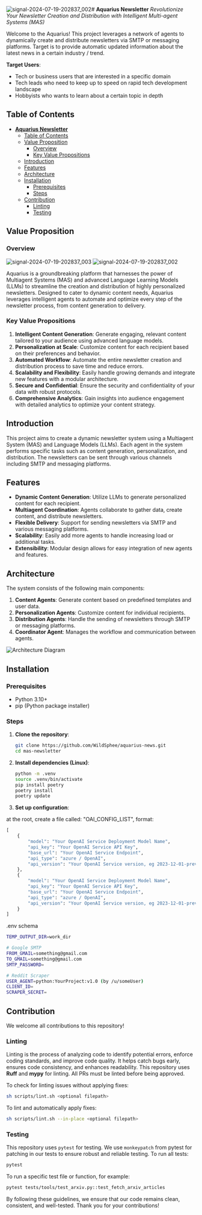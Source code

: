 ![signal-2024-07-19-202837_002](https://github.com/user-attachments/assets/7e601733-d9cd-4720-aef2-ee3dba741c5c)# **Aquarius Newsletter**
*Revolutionize Your Newsletter Creation and Distribution with Intelligent Multi-agent Systems (MAS)*

Welcome to the Aquarius! This project leverages a network of agents to dynamically create and distribute newsletters via SMTP or messaging platforms. Target is to provide automatic updated information about the latest news in a certain industry / trend.

**Target Users**:
- Tech or business users that are interested in a specific domain
- Tech leads who need to keep up to speed on rapid tech development landscape
- Hobbyists who wants to learn about a certain topic in depth

## Table of Contents
- [**Aquarius Newsletter**](#aquarius-newsletter)
  - [Table of Contents](#table-of-contents)
  - [Value Proposition](#value-proposition)
    - [Overview](#overview)
    - [Key Value Propositions](#key-value-propositions)
  - [Introduction](#introduction)
  - [Features](#features)
  - [Architecture](#architecture)
  - [Installation](#installation)
    - [Prerequisites](#prerequisites)
    - [Steps](#steps)
  - [Contribution](#contribution)
    - [Linting](#linting)
    - [Testing](#testing)

## Value Proposition
### Overview
![signal-2024-07-19-202837_003](https://github.com/user-attachments/assets/71bb266c-b5e0-4076-b702-f4fc7f3f44be)
![signal-2024-07-19-202837_002](https://github.com/user-attachments/assets/8c9aa981-b3ad-49a7-aab8-78ae7d73bbf1)

Aquarius is a groundbreaking platform that harnesses the power of Multiagent Systems (MAS) and advanced Language Learning Models (LLMs) to streamline the creation and distribution of highly personalized newsletters. Designed to cater to dynamic content needs, Aquarius leverages intelligent agents to automate and optimize every step of the newsletter process, from content generation to delivery.

### Key Value Propositions
1. **Intelligent Content Generation**: Generate engaging, relevant content tailored to your audience using advanced language models.
2. **Personalization at Scale**: Customize content for each recipient based on their preferences and behavior.
3. **Automated Workflow**: Automate the entire newsletter creation and distribution process to save time and reduce errors.
4. **Scalability and Flexibility**: Easily handle growing demands and integrate new features with a modular architecture.
5. **Secure and Confidential**: Ensure the security and confidentiality of your data with robust protocols.
6. **Comprehensive Analytics**: Gain insights into audience engagement with detailed analytics to optimize your content strategy.



## Introduction

This project aims to create a dynamic newsletter system using a Multiagent System (MAS) and Language Models (LLMs). Each agent in the system performs specific tasks such as content generation, personalization, and distribution. The newsletters can be sent through various channels including SMTP and messaging platforms.

## Features

- **Dynamic Content Generation**: Utilize LLMs to generate personalized content for each recipient.
- **Multiagent Coordination**: Agents collaborate to gather data, create content, and distribute newsletters.
- **Flexible Delivery**: Support for sending newsletters via SMTP and various messaging platforms.
- **Scalability**: Easily add more agents to handle increasing load or additional tasks.
- **Extensibility**: Modular design allows for easy integration of new agents and features.

## Architecture

The system consists of the following main components:

1. **Content Agents**: Generate content based on predefined templates and user data.
2. **Personalization Agents**: Customize content for individual recipients.
3. **Distribution Agents**: Handle the sending of newsletters through SMTP or messaging platforms.
4. **Coordinator Agent**: Manages the workflow and communication between agents.

![Architecture Diagram](docs/architecture.png)

## Installation

### Prerequisites

- Python 3.10+
- pip (Python package installer)

### Steps

1. **Clone the repository**:
    ```sh
    git clone https://github.com/WildSphee/aquarius-news.git
    cd mas-newsletter
    ```

2. **Install dependencies (Linux)**:
    ```sh
    python -m .venv
    source .venv/bin/activate
    pip install poetry
    poetry install
    poetry update
    ```

3. **Set up configuration**:

at the root, create a file called: "OAI_CONFIG_LIST", format:
```python
[
    {
        "model": "Your OpenAI Service Deployment Model Name",
        "api_key": "Your OpenAI Service API Key",
        "base_url": "Your OpenAI Service Endpoint",
        "api_type": "azure / OpenAI",
        "api_version": "Your OpenAI Service version, eg 2023-12-01-preview"
    },
    {
        "model": "Your OpenAI Service Deployment Model Name",
        "api_key": "Your OpenAI Service API Key",
        "base_url": "Your OpenAI Service Endpoint",
        "api_type": "azure / OpenAI",
        "api_version": "Your OpenAI Service version, eg 2023-12-01-preview"
    }
]
```
.env schema
```bash
TEMP_OUTPUT_DIR=work_dir

# Google SMTP
FROM_GMAIL=something@gmail.com
TO_GMAIL=something@gmail.com
SMTP_PASSWORD=

# Reddit Scraper
USER_AGENT=python:YourProject:v1.0 (by /u/someUser)
CLIENT_ID=
SCRAPER_SECRET=
```

## Contribution
We welcome all contributions to this repository!

### Linting
Linting is the process of analyzing code to identify potential errors, enforce coding standards, and improve code quality. It helps catch bugs early, ensures code consistency, and enhances readability.
This repository uses **Ruff** and **mypy** for linting. All PRs must be linted before being approved.

To check for linting issues without applying fixes:
```bash
sh scripts/lint.sh <optional filepath>
```
To lint and automatically apply fixes:
```bash
sh scripts/lint.sh --in-place <optional filepath>
```

### Testing
This repository uses `pytest` for testing. We use `monkeypatch` from pytest for patching in our tests to ensure robust and reliable testing.
To run all tests:
```bash
pytest
```
To run a specific test file or function, for example:
```bash
pytest tests/tools/test_arxiv.py::test_fetch_arxiv_articles
```
By following these guidelines, we ensure that our code remains clean, consistent, and well-tested. Thank you for your contributions!
